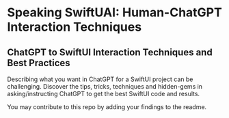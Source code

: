 # Speaking SwiftUAI: Human-ChatGPT Interaction Techniques 

## ChatGPT to SwiftUI Interaction Techniques and Best Practices

Describing what you want in ChatGPT for a SwiftUI project can be challenging. Discover the tips, tricks, techniques and hidden-gems in asking/instructing ChatGPT to get the best SwiftUI code and results. 

You may contribute to this repo by adding your findings to the readme. 
